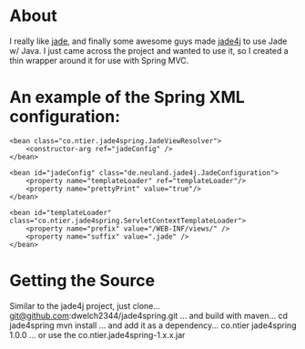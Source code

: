 About
=====
I really like [jade](https://github.com/visionmedia/jade#readme), and finally some awesome guys made [jade4j](https://github.com/neuland/jade4j) to use Jade w/ Java. I just came across the project and wanted to use it, so I created a thin wrapper around it for use with Spring MVC.   

An example of the Spring XML configuration:
=============================
	<bean class="co.ntier.jade4spring.JadeViewResolver">
		<constructor-arg ref="jadeConfig" />
	</bean>
	
	<bean id="jadeConfig" class="de.neuland.jade4j.JadeConfiguration">
		<property name="templateLoader" ref="templateLoader"/>
		<property name="prettyPrint" value="true"/>
	</bean>
	
	<bean id="templateLoader" class="co.ntier.jade4spring.ServletContextTemplateLoader">
		<property name="prefix" value="/WEB-INF/views/" />
		<property name="suffix" value=".jade" />
	</bean>
	
Getting the Source
==================
Similar to the jade4j project, just clone...
	git@github.com:dwelch2344/jade4spring.git
... and build with maven...
	cd jade4spring
	mvn install
... and add it as a dependency...
	<dependency>
		<groupId>co.ntier</groupId>
		<artifactId>jade4spring</artifactId>
		<version>1.0.0</version>
	</dependency>
... or use the co.ntier.jade4spring-1.x.x.jar